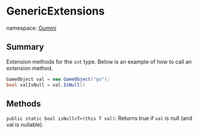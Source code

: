 # GenericExtensions

namespace: [Gummi](../)

## Summary

Extension methods for the `int` type. Below is an example of how to call an extension method.

```csharp
GameObject val = new GameObject("go");
bool valIsNull = val.IsNull()
```

## Methods

`public static bool isNull<T>(this T val)`:  Returns true if `val` is null (and val is nullable).
